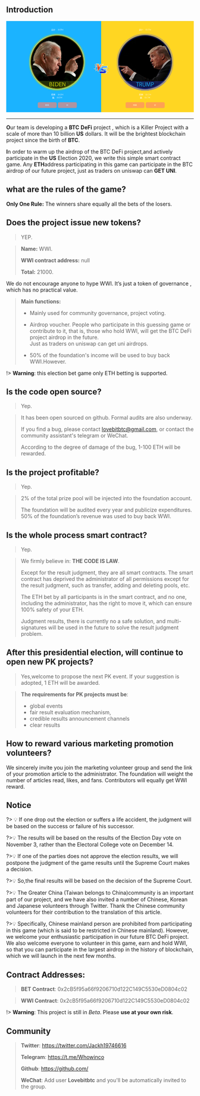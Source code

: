 ## Introduction
![](./img/defi4.jpeg)

---
**O**ur team is developing a **BTC** **DeFi** project , which is a Killer Project with a scale of more than 10 billion **US** dollars. It will be the brightest blockchain project since the birth of **BTC**.

**I**n order to warm up the airdrop of the BTC DeFi project,and actively participate in the **US** Election 2020, we write this simple smart contract game. Any **ETH**address participating in this game can participate in the BTC airdrop of our future project, just as traders on uniswap can **GET UNI**.
## what are the rules of the game?

**Only One Rule:** The winners share equally all the bets of the losers.

## Does the project issue new tokens?

>YEP.

>**Name:** WWI.
>
>**WWI contract address:** null 
>
>**Total:** 21000.

We do not encourage anyone to hype WWI. It’s just a token of governance , which has no practical value.

> **Main functions:**
>
> - Mainly used for community governance, project voting.
>
> - Airdrop voucher. People who participate in this guessing game or contribute to it, that is, those who hold WWI, will get the BTC DeFi project airdrop in the future. 
<br />Just as traders on uniswap can get uni airdrops.
>
> - 50% of the foundation's income will be used to buy back WWI.However.

!> **Warning**: this election bet game only ETH betting is supported.


## Is the code open source?

>Yep.

>It has been open sourced on github. Formal audits are also underway.
>
>If you find a bug, please contact lovebitbtc@gmail.com, or contact the community assistant's telegram or WeChat.
>
>According to the degree of damage of the bug, 1-100 ETH will be rewarded.

## Is the project profitable?

>Yep.

>2% of the total prize pool will be injected into the foundation account. 
>
>The foundation will be audited every year and publicize expenditures. 50% of the foundation’s revenue was used to buy back WWI. 

## Is the whole process smart contract?

>Yep.

>We firmly believe in: **THE CODE IS LAW**.
>
>Except for the result judgment, they are all smart contracts. The smart contract has deprived the administrator of all permissions except for the result judgment, such as transfer, adding and deleting pools, etc.
>
>The ETH bet by all participants is in the smart contract, and no one, including the administrator, has the right to move it, which can ensure 100% safety of your ETH.
>
>Judgment results, there is currently no a safe solution, and multi-signatures will be used in the future to solve the result judgment problem.


##  After this presidential election, will continue to open new PK projects?

>Yes,welcome to propose the next PK event.
>If your suggestion is adopted, 1 ETH will be awarded.

>**The requirements for PK projects must be**: 
>- global events
>- fair result evaluation mechanism,
>- credible results announcement channels
>- clear results


## How to reward various marketing promotion volunteers?

We sincerely invite you join the marketing volunteer group and send the link of your promotion article to the administrator. The foundation will weight the number of articles read, likes, and fans. Contributors will equally get WWI reward.

## Notice

?> :bulb: If one drop out the election or suffers a life accident, the judgment will be based on the success or failure of his successor.

?>:bulb: The results will be based on the results of the Election Day vote on November 3, rather than the Electoral College vote on December 14.

?>:bulb: If one of the parties does not approve the election results, we will postpone the judgment of the game results until the Supreme Court makes a decision.

?>:bulb: So,the final  results will be based on the decision of the Supreme Court.

?>:bulb: The Greater China (Taiwan belongs to China)community is an important part of our project, and we have also invited a number of Chinese, Korean and Japanese volunteers through Twitter. Thank the Chinese community volunteers for their contribution to the translation of this article.

?>:bulb: Specifically, Chinese mainland person are prohibited from participating in this game (which is said to be restricted in Chinese mainland). However, we welcome your enthusiastic participation in our future BTC DeFi project. We also welcome everyone to volunteer in this game, earn and hold WWI, so that you can participate in the largest airdrop in the history of blockchain, which we will launch in the next few months.



## Contract Addresses:

>**BET Contract**: 0x2cB5f95a66f9206710d122C149C5530eD0804c02

>**WWI Contract**: 0x2cB5f95a66f9206710d122C149C5530eD0804c02

!> **Warning**: This project is still in *Beta*. Please **use at your own risk**.



## Community

>**Twitter**: https://twitter.com/Jackh19746616
>
>**Telegram**: https://t.me/Whowinco
>
>**Github**: https://github.com/
>
>**WeChat**: Add user **Lovebitbtc** and you'll be automatically invited to the group.
